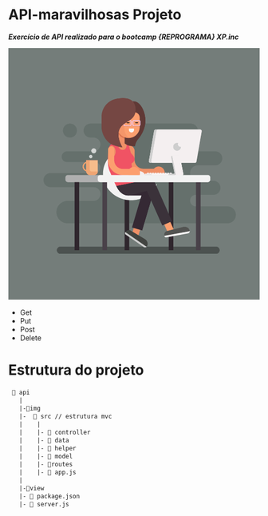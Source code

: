 # API-maravilhosas Projeto


___Exercício de API realizado para o bootcamp {REPROGRAMA}  XP.inc___


![imagem](./img/day13-it-girl.png)


* Get
* Put
* Post
* Delete


# Estrutura do projeto

```
 📁 api
   |
   |-📁img
   |-  📁 src // estrutura mvc
   |    |  
   |    |- 📁 controller
   |    |- 📁 data
   |    |- 📁 helper 
   |    |- 📁 model
   |    |- 📁routes
   |    |- 📄 app.js
   |
   |-📁view
   |- 📄 package.json 
   |- 📄 server.js
```

